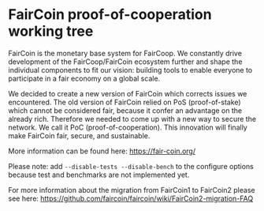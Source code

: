 FairCoin proof-of-cooperation working tree
==========================================

FairCoin is the monetary base system for FairCoop. We constantly drive development of the FairCoop/FairCoin ecosystem further and shape the individual components to fit our vision: building tools to enable everyone to participate in a fair economy on a global scale.

We decided to create a new version of FairCoin which corrects issues we encountered. The old version of FairCoin relied on PoS (proof-of-stake) which cannot be considered fair, because it confer an advantage on the already rich. Therefore we needed to come up with a new way to secure the network. We call it PoC (proof-of-cooperation). This innovation will finally make FairCoin fair, secure, and sustainable.

More information can be found here: https://fair-coin.org/

Please note: add `--disable-tests --disable-bench` to the configure options because test and benchmarks are not implemented yet.

For more information about the migration from FairCoin1 to FairCoin2 please see here: https://github.com/faircoin/faircoin/wiki/FairCoin2-migration-FAQ
